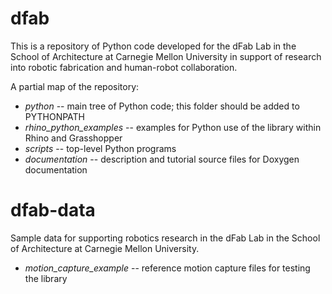 dfab
====

This is a repository of Python code developed for the dFab Lab in the School of
Architecture at Carnegie Mellon University in support of research into robotic
fabrication and human-robot collaboration.

A partial map of the repository:

*  *python*                    -- main tree of Python code; this folder should be added to PYTHONPATH
*  *rhino_python_examples*     -- examples for Python use of the library within Rhino and Grasshopper
*  *scripts*                   -- top-level Python programs
*  *documentation*	       -- description and tutorial source files for Doxygen documentation 


dfab-data
========

Sample data for supporting robotics research in the dFab Lab in the School of
Architecture at Carnegie Mellon University.

* *motion_capture_example*   --  reference motion capture files for testing the library
  
